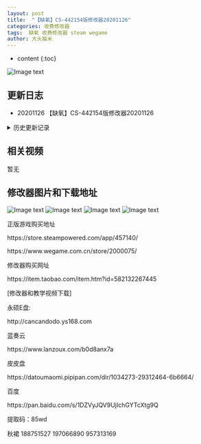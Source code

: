 ```yaml
---
layout: post
title:  "【缺氧】CS-442154版修改器20201126"
categories: 收费修改器
tags:  缺氧 收费修改器 steam wegame
author: 大头猫米
---
```


* content
{:toc}

![Image text](https://datoumaomi.github.io/pic/qqq/queyang/logo.jpg)

##  更新日志

 - 20201126 【缺氧】CS-442154版修改器20201126




<details>
<summary>历史更新记录</summary>
<p>无</p>
</details>

## 相关视频
暂无

## 修改器图片和下载地址

![Image text](https://datoumaomi.github.io/pic/qqq/queyang/0.jpg)
![Image text](https://datoumaomi.github.io/pic/qqq/queyang/1.jpg)
![Image text](https://datoumaomi.github.io/pic/qqq/queyang/2.jpg)
![Image text](https://datoumaomi.github.io/pic/qqq/queyang/3.jpg)


<p>正版游戏购买地址</p>
<p></p>
https://store.steampowered.com/app/457140/
<p></p>
https://www.wegame.com.cn/store/2000075/
<p></p>
修改器购买网址
<p></p>
https://item.taobao.com/item.htm?id=582132267445
<p></p>
<p></p>
<p>[修改器和教学视频下载]</p>
<p>永硕E盘:</p>
<p>http://cancandodo.ys168.com</p>
<p></p>
<p>蓝奏云</p>
https://www.lanzoux.com/b0d8anx7a
<p></p>
<p></p>
<p>皮皮盘</p>
<p>https://datoumaomi.pipipan.com/dir/1034273-29312464-6b6664/</p>
<p></p>
<p>百度</p>
https://pan.baidu.com/s/1DZVyJQV9UjIchGYTcXtg9Q 
<p></p>
提取码：85wd
<p></p>

<p>秋裙 188751527 197066890 957313169</p>
